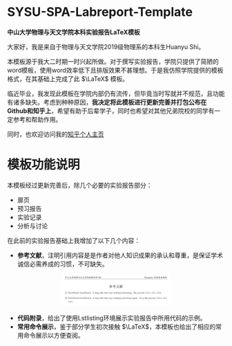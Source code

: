 # SYSU-SPA-Labreport-Template
**中山大学物理与天文学院本科实验报告LaTeX模板**

大家好，我是来自于物理与天文学院2019级物理系的本科生Huanyu Shi。

本模板源于我大二时期一时兴起所做。对于撰写实验报告，学院只提供了简陋的word模板，使用word效率低下且排版效果不甚理想。于是我仿照学院提供的模板格式，在其基础上完成了此 $\LaTeX$ 模板。

临近毕业，我发现此模板在学院内部仍有流传，但毕竟当时写就并不规范，且功能有诸多缺失。考虑到种种原因，**我决定将此模板进行更新完善并打包公布在Github和知乎上**，希望有助于后辈学子，同时也希望对其他兄弟院校的同学有一定参考和帮助作用。

同时，也欢迎访问我的[知乎个人主页](https://www.zhihu.com/people/za-ran-zhu-fu-liu-xing)

# 模板功能说明
本模板经过更新完善后，除几个必要的实验报告部分：
* 扉页
* 预习报告
* 实验记录
* 分析与讨论

在此前的实验报告基础上我增加了以下几个内容：
* **参考文献**，注明引用内容是是作者对他人知识成果的承认和尊重，是保证学术诚信必需养成的习惯，不可缺失。

<p align="center">
<img src="https://github.com/Huanyu-Shi/SYSU-SPA-Labreport-Template/blob/main/images/readme1.JPG" width="50%" />
</p>

* **代码附录**，给出了使用Lstlisting环境展示实验报告中所用代码的示例。
* **常用命令展示**，鉴于部分学生初次接触 $\LaTeX$，本模板也给出了相应的常用命令展示以方便查阅。


